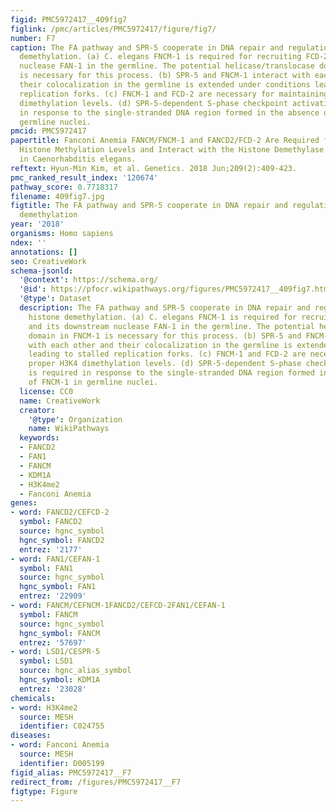 ```yaml
---
figid: PMC5972417__409fig7
figlink: /pmc/articles/PMC5972417/figure/fig7/
number: F7
caption: The FA pathway and SPR-5 cooperate in DNA repair and regulation of histone
  demethylation. (a) C. elegans FNCM-1 is required for recruiting FCD-2 and its downstream
  nuclease FAN-1 in the germline. The potential helicase/translocase domain in FNCM-1
  is necessary for this process. (b) SPR-5 and FNCM-1 interact with each other and
  their colocalization in the germline is extended under conditions leading to stalled
  replication forks. (c) FNCM-1 and FCD-2 are necessary for maintaining proper H3K4
  dimethylation levels. (d) SPR-5-dependent S-phase checkpoint activation is required
  in response to the single-stranded DNA region formed in the absence of FNCM-1 in
  germline nuclei.
pmcid: PMC5972417
papertitle: Fanconi Anemia FANCM/FNCM-1 and FANCD2/FCD-2 Are Required for Maintaining
  Histone Methylation Levels and Interact with the Histone Demethylase LSD1/SPR-5
  in Caenorhabditis elegans.
reftext: Hyun-Min Kim, et al. Genetics. 2018 Jun;209(2):409-423.
pmc_ranked_result_index: '120674'
pathway_score: 0.7718317
filename: 409fig7.jpg
figtitle: The FA pathway and SPR-5 cooperate in DNA repair and regulation of histone
  demethylation
year: '2018'
organisms: Homo sapiens
ndex: ''
annotations: []
seo: CreativeWork
schema-jsonld:
  '@context': https://schema.org/
  '@id': https://pfocr.wikipathways.org/figures/PMC5972417__409fig7.html
  '@type': Dataset
  description: The FA pathway and SPR-5 cooperate in DNA repair and regulation of
    histone demethylation. (a) C. elegans FNCM-1 is required for recruiting FCD-2
    and its downstream nuclease FAN-1 in the germline. The potential helicase/translocase
    domain in FNCM-1 is necessary for this process. (b) SPR-5 and FNCM-1 interact
    with each other and their colocalization in the germline is extended under conditions
    leading to stalled replication forks. (c) FNCM-1 and FCD-2 are necessary for maintaining
    proper H3K4 dimethylation levels. (d) SPR-5-dependent S-phase checkpoint activation
    is required in response to the single-stranded DNA region formed in the absence
    of FNCM-1 in germline nuclei.
  license: CC0
  name: CreativeWork
  creator:
    '@type': Organization
    name: WikiPathways
  keywords:
  - FANCD2
  - FAN1
  - FANCM
  - KDM1A
  - H3K4me2
  - Fanconi Anemia
genes:
- word: FANCD2/CEFCD-2
  symbol: FANCD2
  source: hgnc_symbol
  hgnc_symbol: FANCD2
  entrez: '2177'
- word: FAN1/CEFAN-1
  symbol: FAN1
  source: hgnc_symbol
  hgnc_symbol: FAN1
  entrez: '22909'
- word: FANCM/CEFNCM-1FANCD2/CEFCD-2FAN1/CEFAN-1
  symbol: FANCM
  source: hgnc_symbol
  hgnc_symbol: FANCM
  entrez: '57697'
- word: LSD1/CESPR-5
  symbol: LSD1
  source: hgnc_alias_symbol
  hgnc_symbol: KDM1A
  entrez: '23028'
chemicals:
- word: H3K4me2
  source: MESH
  identifier: C024755
diseases:
- word: Fanconi Anemia
  source: MESH
  identifier: D005199
figid_alias: PMC5972417__F7
redirect_from: /figures/PMC5972417__F7
figtype: Figure
---
```

